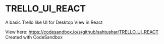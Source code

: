 # TRELLO_UI_REACT
A basic Trello like UI for Desktop View in React

View here:
https://codesandbox.io/s/github/sahtushar/TRELLO_UI_REACT
Created with CodeSandbox
